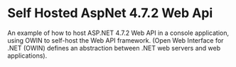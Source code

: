 # Self Hosted AspNet 4.7.2 Web Api

An example of how to host ASP.NET 4.7.2 Web API in a console application, using OWIN to self-host the Web API framework.
(Open Web Interface for .NET (OWIN) defines an abstraction between .NET web servers and web applications).